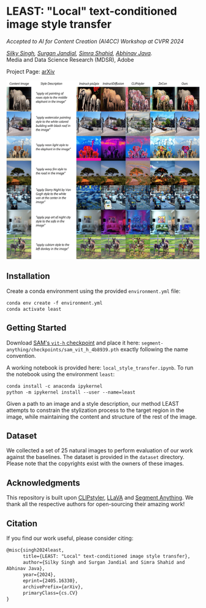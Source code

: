 # LEAST: "Local" text-conditioned image style transfer


*Accepted to AI for Content Creation (AI4CC) Workshop at CVPR 2024*

*[Silky Singh](https://silky1708.github.io/), [Surgan Jandial](https://surgan12.github.io/), [Simra Shahid](https://scholar.google.com/citations?user=RXM-KSQAAAAJ&hl=en), [Abhinav Java](https://java-abhinav07.github.io/).*  
Media and Data Science Research (MDSR), Adobe


Project Page: [arXiv](https://arxiv.org/abs/2405.16330)


![local style transfer teaser](assets/main_qual_results.png)


## Installation


Create a conda environment using the provided `environment.yml` file:  

```
conda env create -f environment.yml  
conda activate least
```



## Getting Started



Download [SAM's `vit-h` checkpoint](https://github.com/facebookresearch/segment-anything?tab=readme-ov-file#model-checkpoints) and place it here: `segment-anything/checkpoints/sam_vit_h_4b8939.pth` exactly following the name convention.


A working notebook is provided here: `local_style_transfer.ipynb`. To run the notebook using the environment `least`:  
```
conda install -c anaconda ipykernel  
python -m ipykernel install --user --name=least
```


Given a path to an image and a style description, our method LEAST attempts to constrain the stylization process to the target region in the image, while maintaining the content and structure of the rest of the image.



## Dataset


We collected a set of 25 natural images to perform evaluation of our work against the baselines. The dataset is provided in the `dataset` directory. Please note that the copyrights exist with the owners of these images.




## Acknowledgments


This repository is built upon [CLIPstyler](https://github.com/cyclomon/CLIPstyler), [LLaVA](https://github.com/haotian-liu/LLaVA) and [Segment Anything](https://github.com/facebookresearch/segment-anything). We thank all the respective authors for open-sourcing their amazing work!



## Citation


If you find our work useful, please consider citing:   
```
@misc{singh2024least,
      title={LEAST: "Local" text-conditioned image style transfer}, 
      author={Silky Singh and Surgan Jandial and Simra Shahid and Abhinav Java},
      year={2024},
      eprint={2405.16330},
      archivePrefix={arXiv},
      primaryClass={cs.CV}
}
```

